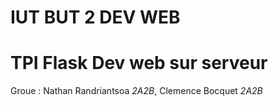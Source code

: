 # IUT BUT 2 DEV WEB
# TPI Flask Dev web sur serveur

Groue : Nathan Randriantsoa *2A2B*, Clemence Bocquet *2A2B*
